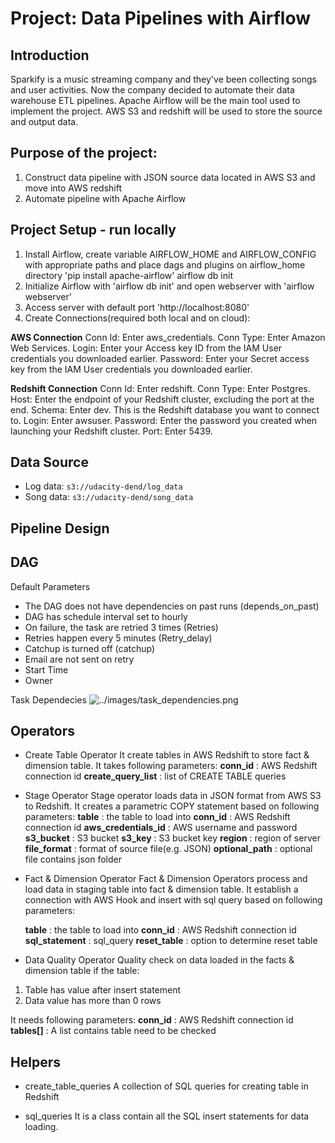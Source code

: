 # Project: Data Pipelines with Airflow

## Introduction
Sparkify is a music streaming company and they've been collecting songs and user activities. Now the company decided to automate their data warehouse ETL pipelines. Apache Airflow will be the main tool used to implement the project. AWS S3 and redshift will be used to store the source and output data.

## Purpose of the project:
1. Construct data pipeline with JSON source data located in AWS S3 and move into AWS redshift
2. Automate pipeline with Apache Airflow

## Project Setup - run locally
1. Install Airflow, create variable AIRFLOW_HOME and AIRFLOW_CONFIG with appropriate paths and place dags and plugins on airflow_home directory
	'pip install apache-airflow'
    airflow db init
2. Initialize Airflow with 'airflow db init' and open webserver with 'airflow webserver'
3. Access server with default port 'http://localhost:8080' 
4. Create Connections(required both local and on cloud):

**AWS Connection**
Conn Id: Enter aws_credentials.
Conn Type: Enter Amazon Web Services.
Login: Enter your Access key ID from the IAM User credentials you downloaded earlier.
Password: Enter your Secret access key from the IAM User credentials you downloaded earlier.

**Redshift Connection**
Conn Id: Enter redshift.
Conn Type: Enter Postgres.
Host: Enter the endpoint of your Redshift cluster, excluding the port at the end. 
Schema: Enter dev. This is the Redshift database you want to connect to.
Login: Enter awsuser.
Password: Enter the password you created when launching your Redshift cluster.
Port: Enter 5439.

## Data Source ##
* Log data: `s3://udacity-dend/log_data`
* Song data: `s3://udacity-dend/song_data`

## Pipeline Design

## DAG ##
Default Parameters
  * The DAG does not have dependencies on past runs (depends_on_past)
  * DAG has schedule interval set to hourly
  * On failure, the task are retried 3 times (Retries)
  * Retries happen every 5 minutes (Retry_delay)
  * Catchup is turned off (catchup)
  * Email are not sent on retry
  * Start Time
  * Owner

Task Dependecies
![../images/task_dependencies.png](../images/task_dependencies.png)

## Operators

* Create Table Operator
It create tables in AWS Redshift to store fact & dimension table. It takes following parameters:
  **conn_id** : AWS Redshift connection id
  **create_query_list** : list of CREATE TABLE queries

* Stage Operator
Stage operator loads data in JSON format from AWS S3 to Redshift. It creates a parametric COPY statement based on following parameters:
  **table** : the table to load into
  **conn_id** : AWS Redshift connection id
  **aws_credentials_id** : AWS username and password
  **s3_bucket** : S3 bucket
  **s3_key** : S3 bucket key
  **region** : region of server
  **file_format** : format of source file(e.g. JSON)
  **optional_path** : optional file contains json folder

* Fact & Dimension Operator
Fact & Dimension Operators process and load data in staging table into fact & dimension table. It establish a connection with AWS Hook and insert with sql query based on following parameters:

  **table** : the table to load into
  **conn_id** : AWS Redshift connection id
  **sql_statement** : sql_query
  **reset_table** : option to determine reset table
  
* Data Quality Operator
Quality check on data loaded in the facts & dimension table if the table:
1. Table has value after insert statement
2. Data value has more than 0 rows

It needs following parameters:
        **conn_id** : AWS Redshift connection id
        **tables[]** : A list contains table need to be checked 

## Helpers
* create_table_queries
A collection of SQL queries for creating table in Redshift

* sql_queries
It is a class contain all the SQL insert statements for data loading.
